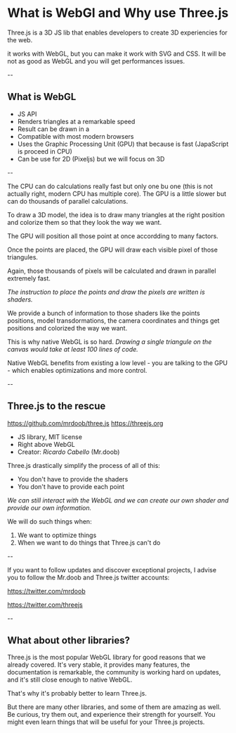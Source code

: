 # What is WebGl and Why use Three.js

Three.js is a 3D JS lib that enables developers to create 3D experiencies for the web.

it works with WebGL, but you can make it work with SVG and CSS. It will be not as good as WebGL and you will get performances issues.

--

## What is WebGL

- JS API
- Renders triangles at a remarkable speed
- Result can be drawn in a <canvas>
- Compatible with most modern browsers
- Uses the Graphic Processing Unit (GPU) that because is fast (JapaScript is proceed in CPU)
- Can be use for 2D (Pixeljs) but we will focus on 3D

--

The CPU can do calculations really fast but only one bu one (this is not actually right, modern CPU has multiple core). The GPU is a little slower but can do thousands of parallel calculations.

To draw a 3D model, the idea is to draw many triangles at the right position and colorize them so that they look the way we want.

The GPU will position all those point at once accordding to many factors.

Once the points are placed, the GPU will draw each visible pixel of those triangules.

Again, those thousands of pixels will be calculated and drawn in parallel extremely fast.

_The instruction to place the points and draw the pixels are written is shaders._

We provide a bunch of information to those shaders like the points positions, model transdormations, the camera coordinates and things get positions and colorized the way we want.

This is why native WebGL is so hard. _Drawing a single triangule on the canvas would take at least 100 lines of code._

Native WebGL benefits from existing a low level - you are talking to the GPU - which enables optimizations and more control.

--

## Three.js to the rescue

https://github.com/mrdoob/three.js
https://threejs.org

- JS library, MIT license
- Right above WebGL
- Creator: _Ricardo Cabello_ (Mr.doob)

Three.js drastically simplify the process of all of this:

- You don't have to provide the shaders
- You don't have to provide each point

_We can still interact with the WebGL and we can create our own shader and provide our own information._

We will do such things when:

1. We want to optimize things
2. When we want to do things that Three.js can't do

--

If you want to follow updates and discover exceptional projects, I advise you to follow the Mr.doob and Three.js twitter accounts:

https://twitter.com/mrdoob

https://twitter.com/threejs

--

## What about other libraries?

Three.js is the most popular WebGL library for good reasons that we already covered. It's very stable, it provides many features, the documentation is remarkable, the community is working hard on updates, and it's still close enough to native WebGL.

That's why it's probably better to learn Three.js.

But there are many other libraries, and some of them are amazing as well. Be curious, try them out, and experience their strength for yourself. You might even learn things that will be useful for your Three.js projects.

